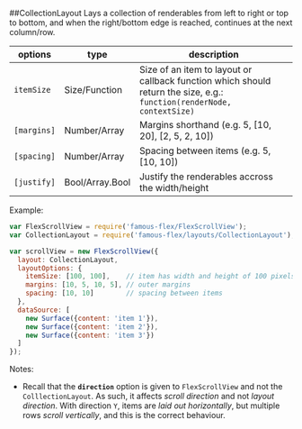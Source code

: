 <a name="module_CollectionLayout"></a>
##CollectionLayout
Lays a collection of renderables from left to right or top to bottom, and when the right/bottom edge is reached,
continues at the next column/row.

|options|type|description|
|---|---|---|
|`itemSize`|Size/Function|Size of an item to layout or callback function which should return the size, e.g.: `function(renderNode, contextSize)`|
|`[margins]`|Number/Array|Margins shorthand (e.g. 5, [10, 20], [2, 5, 2, 10])|
|`[spacing]`|Number/Array|Spacing between items (e.g. 5, [10, 10])|
|`[justify]`|Bool/Array.Bool|Justify the renderables accross the width/height|

Example:

```javascript
var FlexScrollView = require('famous-flex/FlexScrollView');
var CollectionLayout = require('famous-flex/layouts/CollectionLayout');

var scrollView = new FlexScrollView({
  layout: CollectionLayout,
  layoutOptions: {
    itemSize: [100, 100],    // item has width and height of 100 pixels
    margins: [10, 5, 10, 5], // outer margins
    spacing: [10, 10]        // spacing between items
  },
  dataSource: [
    new Surface({content: 'item 1'}),
    new Surface({content: 'item 2'}),
    new Surface({content: 'item 3'})
  ]
});
```

Notes:

* Recall that the **`direction`** option is given to `FlexScrollView` and not
the `ColllectionLayout`.  As such, it affects *scroll direction* and not
*layout direction*.  With direction `Y`, items are *laid out horizontally*,
but multiple rows *scroll vertically*, and this is the correct behaviour.